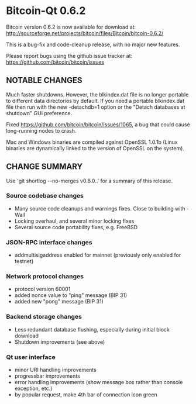 Bitcoin-Qt 0.6.2
================

Bitcoin version 0.6.2 is now available for download at:
<http://sourceforge.net/projects/bitcoin/files/Bitcoin/bitcoin-0.6.2/>

This is a bug-fix and code-cleanup release, with no major new features.

Please report bugs using the github issue tracker at:
<https://github.com/bitcoin/bitcoin/issues>


NOTABLE CHANGES
---------------

Much faster shutdowns. However, the blkindex.dat file is no longer
portable to different data directories by default. If you need a
portable blkindex.dat file then run with the new -detachdb=1 option
or the "Detach databases at shutdown" GUI preference.

Fixed <https://github.com/bitcoin/bitcoin/issues/1065>, a bug that
could cause long-running nodes to crash.

Mac and Windows binaries are compiled against OpenSSL 1.0.1b (Linux
binaries are dynamically linked to the version of OpenSSL on the system).


CHANGE SUMMARY
--------------

Use 'git shortlog --no-merges v0.6.0..' for a summary of this release.

### Source codebase changes

- Many source code cleanups and warnings fixes.  Close to building with -Wall
- Locking overhaul, and several minor locking fixes
- Several source code portability fixes, e.g. FreeBSD

### JSON-RPC interface changes

- addmultisigaddress enabled for mainnet (previously only enabled for testnet)

### Network protocol changes

- protocol version 60001
- added nonce value to "ping" message (BIP 31)
- added new "pong" message (BIP 31)

### Backend storage changes

- Less redundant database flushing, especially during initial block download
- Shutdown improvements (see above)

### Qt user interface

- minor URI handling improvements
- progressbar improvements
- error handling improvements (show message box rather than console exception,
etc.)
- by popular request, make 4th bar of connection icon green

